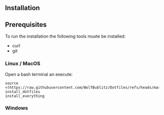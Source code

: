 ## Installation

## Prerequisites

To run the installation the following tools muste be installed:

- curl
- git

### Linux / MacOS

Open a bash terminal an execute:

```shell
source <(https://raw.githubusercontent.com/WolfBublitz/Dotfiles/refs/heads/master/.bin/dotfiles)
install_dotfiles
install_everything
```

### Windows
